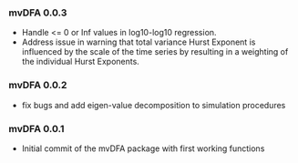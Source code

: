 ### mvDFA 0.0.3

* Handle <= 0 or Inf values in log10-log10 regression.
* Address issue in warning that total variance Hurst Exponent is influenced by the scale of the time series by resulting in a weighting of the individual Hurst Exponents.

### mvDFA 0.0.2

* fix bugs and add eigen-value decomposition to simulation procedures

### mvDFA 0.0.1

* Initial commit of the mvDFA package with first working functions

